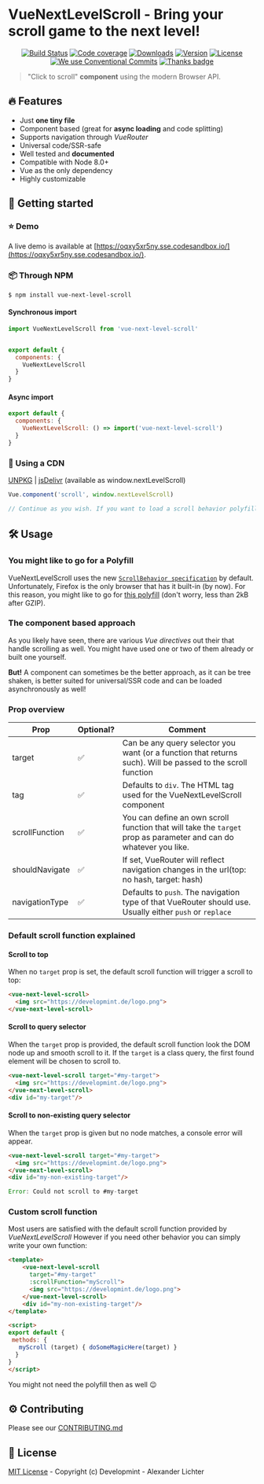 # VueNextLevelScroll - Bring your scroll game to the next level!

<p align="center">
  <a href="https://travis-ci.com/Developmint/vue-next-level-scroll"><img src="https://travis-ci.com/Developmint/vue-next-level-scroll.svg?branch=master" alt="Build Status"></a>
  <a href="https://codecov.io/gh/Developmint/vue-next-level-scroll"><img src="https://codecov.io/gh/Developmint/vue-next-level-scroll/branch/master/graph/badge.svg" alt="Code coverage"></a>
  <a href="https://www.npmjs.com/package/vue-next-level-scroll"><img src="https://img.shields.io/npm/dm/vue-next-level-scroll.svg" alt="Downloads"></a>
  <a href="https://www.npmjs.com/package/vue-next-level-scroll"><img src="https://img.shields.io/npm/v/vue-next-level-scroll.svg" alt="Version"></a>
  <a href="https://www.npmjs.com/package/vue-next-level-scroll"><img src="https://img.shields.io/npm/l/vue-next-level-scroll.svg" alt="License"></a>
  <a href="https://conventionalcommits.org"><img src="https://img.shields.io/badge/Conventional%20Commits-1.0.0-yellow.svg" alt="We use Conventional Commits"></a>
  <a href="https://thanks.lichter.io/"><img src="https://img.shields.io/badge/thanks-%E2%99%A5-ff69b4.svg" alt="Thanks badge"></a>
</p>

> "Click to scroll" **component** using the modern Browser API.

## :fire:  Features

- Just **one tiny file**
- Component based (great for **async loading** and code splitting)
- Supports navigation through *VueRouter*
- Universal code/SSR-safe
- Well tested and **documented**
- Compatible with Node 8.0+
- Vue as the only dependency
- Highly customizable

## :mag_right: Getting started

### :star: Demo

A live demo is available at [https://oqxy5xr5ny.sse.codesandbox.io/](https://oqxy5xr5ny.sse.codesandbox.io/).

### :package: Through NPM

```
$ npm install vue-next-level-scroll
```

#### Synchronous import

```js
import VueNextLevelScroll from 'vue-next-level-scroll'


export default {
  components: {
    VueNextLevelScroll
  }
}

```

#### Async import

```js
export default {
  components: {
    VueNextLevelScroll: () => import('vue-next-level-scroll')
  }
}

```

### :link: Using a CDN

[UNPKG](https://unpkg.com/vue-next-level-scroll/dist/) | [jsDelivr](https://cdn.jsdelivr.net/npm/vue-next-level-scroll/dist/) (available as window.nextLevelScroll)

```js
Vue.component('scroll', window.nextLevelScroll)

// Continue as you wish. If you want to load a scroll behavior polyfill, do it **before** adding the CDN link.

```


## :hammer_and_wrench: Usage

### You might like to go for a Polyfill

VueNextLevelScroll uses the new [`ScrollBehavior specification`](https://developer.mozilla.org/en-US/docs/Web/CSS/scroll-behavior) by default.
Unfortunately, Firefox is the only browser that has it built-in (by now).
For this reason, you might like to go for [this polyfill](https://github.com/iamdustan/smoothscroll) (don't worry, less than 2kB after GZIP).


### The component based approach

As you likely have seen, there are various *Vue directives* out their that handle scrolling as well.
You might have used one or two of them already or built one yourself.

**But!** A component can sometimes be the better approach, as it can be tree shaken, is
better suited for universal/SSR code and can be loaded asynchronously as well!

### Prop overview


| Prop | Optional? | Comment |
|---| --- | --- |
| target | :white_check_mark: | Can be any query selector you want (or a function that returns such). Will be passed to the scroll function |
| tag | :white_check_mark: | Defaults to `div`. The HTML tag used for the VueNextLevelScroll component |
| scrollFunction  | :white_check_mark: | You can define an own scroll function that will take the `target` prop as parameter and can do whatever you like. |
| shouldNavigate  | :white_check_mark: | If set, VueRouter will reflect navigation changes in the url(top: no hash, target: hash)  |
| navigationType  | :white_check_mark: | Defaults to `push`. The navigation type of that VueRouter should use. Usually either `push` or `replace` |


### Default scroll function explained

#### Scroll to top

When no `target` prop is set, the default scroll function will trigger a scroll to top:

```html
<vue-next-level-scroll>
  <img src="https://developmint.de/logo.png">
</vue-next-level-scroll>
```

#### Scroll to query selector

When the `target` prop is provided, the default scroll function look the DOM node up and smooth scroll to it.
If the `target` is a class query, the first found element will be chosen to scroll to.

```html
<vue-next-level-scroll target="#my-target">
  <img src="https://developmint.de/logo.png">
</vue-next-level-scroll>
<div id="my-target"/>
```

#### Scroll to non-existing query selector

When the `target` prop is given but no node matches, a console error will appear.

```html
<vue-next-level-scroll target="#my-target">
  <img src="https://developmint.de/logo.png">
</vue-next-level-scroll>
<div id="my-non-existing-target"/>
```

```js
Error: Could not scroll to #my-target
```

### Custom scroll function

Most users are satisfied with the default scroll function provided by *VueNextLevelScroll*
However if you need other behavior you can simply write your own function:

```html
<template>
    <vue-next-level-scroll
      target="#my-target"
      :scrollFunction="myScroll">
      <img src="https://developmint.de/logo.png">
    </vue-next-level-scroll>
    <div id="my-non-existing-target"/>
</template>

<script>
export default {
 methods: {
   myScroll (target) { doSomeMagicHere(target) }
  }
}
</script>
```

You might not need the polyfill then as well :wink:

## :gear: Contributing

Please see our [CONTRIBUTING.md](./CONTRIBUTING.md)


## :bookmark_tabs: License

[MIT License](./LICENSE.md) - Copyright (c) Developmint - Alexander Lichter
